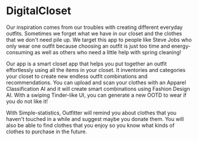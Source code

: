 # DigitalCloset

Our inspiration comes from our troubles with creating different everyday outfits. Sometimes we forget what we have in our closet and the clothes that we don't need pile up. We target this app to people like Steve Jobs who only wear one outfit because choosing an outfit is just too time and energy-consuming as well as others who need a little help with spring cleaning!

Our app is a smart closet app that helps you put together an outfit effortlessly using all the items in your closet. It inventories and categories your closet to create new endless outfit combinations and recommendations. You can upload and scan your clothes with an Apparel Classification AI and it will create smart combinations using Fashion Design AI. With a swiping Tinder-like UI, you can generate a new OOTD to wear if you do not like it!

With Simple-statistics, Outfitter will remind you about clothes that you haven't touched in a while and suggest maybe you donate them. You will also be able to find clothes that you enjoy so you know what kinds of clothes to purchase in the future.
